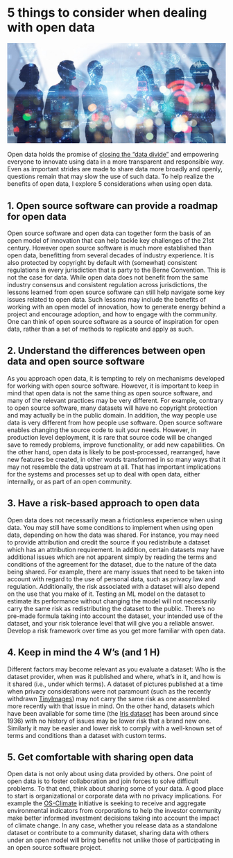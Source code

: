 # 5 things to consider when dealing with open data

![Open-data-collaboration](./_images/1615230393614.jpg)

Open data holds the promise of [closing the “data divide”](https://news.microsoft.com/opendata/) and empowering everyone to innovate using data in a more transparent and responsible way. Even as important strides are made to share data more broadly and openly, questions remain that may slow the use of such data. To help realize the benefits of open data, I explore 5 considerations when using open data.

## 1. Open source software can provide a roadmap for open data
Open source software and open data can together form the basis of an open model of innovation that can help tackle key challenges of the 21st century. However open source software is much more established than open data, benefitting from several decades of industry experience. It is also protected by copyright by default with (somewhat) consistent regulations in every jurisdiction that is party to the Berne Convention. This is not the case for data. While open data does not benefit from the same industry consensus and consistent regulation across jurisdictions, the lessons learned from open source software can still help navigate some key issues related to open data. Such lessons may include the benefits of working with an open model of innovation, how to generate energy behind a project and encourage adoption, and how to engage with the community. One can think of open source software as a source of inspiration for open data, rather than a set of methods to replicate and apply as such.

## 2. Understand the differences between open data and open source software
As you approach open data, it is tempting to rely on mechanisms developed for working with open source software. However, it is important to keep in mind that open data is not the same thing as open source software, and many of the relevant practices may be very different. For example, contrary to open source software, many datasets will have no copyright protection and may actually be in the public domain. In addition, the way people use data is very different from how people use software. Open source software enables changing the source code to suit your needs. However, in production level deployment, it is rare that source code will be changed save to remedy problems, improve functionality, or add new capabilities. On the other hand, open data is likely to be post-processed, rearranged, have new features be created, in other words transformed in so many ways that it may not resemble the data upstream at all. That has important implications for the systems and processes set up to deal with open data, either internally, or as part of an open community.

## 3. Have a risk-based approach to open data
Open data does not necessarily mean a frictionless experience when using data. You may still have some conditions to implement when using open data, depending on how the data was shared. For instance, you may need to provide attribution and credit the source if you redistribute a dataset which has an attribution requirement. In addition, certain datasets may have additional issues which are not apparent simply by reading the terms and conditions of the agreement for the dataset, due to the nature of the data being shared. For example, there are many issues that need to be taken into account with regard to the use of personal data, such as privacy law and regulation. Additionally, the risk associated with a dataset will also depend on the use that you make of it. Testing an ML model on the dataset to estimate its performance without changing the model will not necessarily carry the same risk as redistributing the dataset to the public. There’s no pre-made formula taking into account the dataset, your intended use of the dataset, and your risk tolerance level that will give you a reliable answer. Develop a risk framework over time as you get more familiar with open data.

## 4. Keep in mind the 4 W’s (and 1 H)
Different factors may become relevant as you evaluate a dataset: Who is the dataset provider, when was it published and where, what’s in it, and how is it shared (i.e., under which terms). A dataset of pictures published at a time when privacy considerations were not paramount (such as the recently withdrawn [TinyImages](https://groups.csail.mit.edu/vision/TinyImages/)) may not carry the same risk as one assembled more recently with that issue in mind. On the other hand, datasets which have been available for some time (the [Iris dataset](http://archive.ics.uci.edu/ml/datasets/Iris) has been around since 1936) with no history of issues may be lower risk that a brand new one. Similarly it may be easier and lower risk to comply with a well-known set of terms and conditions than a dataset with custom terms.

## 5. Get comfortable with sharing open data
Open data is not only about using data provided by others. One point of open data is to foster collaboration and join forces to solve difficult problems. To that end, think about sharing some of your data. A good place to start is organizational or corporate data with no privacy implications. For example the [OS-Climate](https://www.os-climate.org/) initiative is seeking to receive and aggregate environmental indicators from corporations to help the investor community make better informed investment decisions taking into account the impact of climate change. In any case, whether you release data as a standalone dataset or contribute to a community dataset, sharing data with others under an open model will bring benefits not unlike those of participating in an open source software project.

